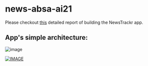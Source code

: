 # news-absa-ai21

Please checkout [this](https://wandb.ai/madhana/Named_Entity_Recognition/reports/A-Beginner-s-Guide-to-Named-Entity-Recognition-NER---VmlldzozNjE2MzI1#example-app:-newstrackr-)  detailed report of building the NewsTrackr app.

## App's simple architecture:
![image](https://github.com/maddy011/news-absa-ai21/assets/77790575/09645246-4134-4b4f-8ccf-4e6697d8df75)

[![IMAGE](https://img.youtube.com/vi/8PVcAWpnwWU/0.jpg)](https://www.youtube.com/watch?v=8PVcAWpnwWU)
